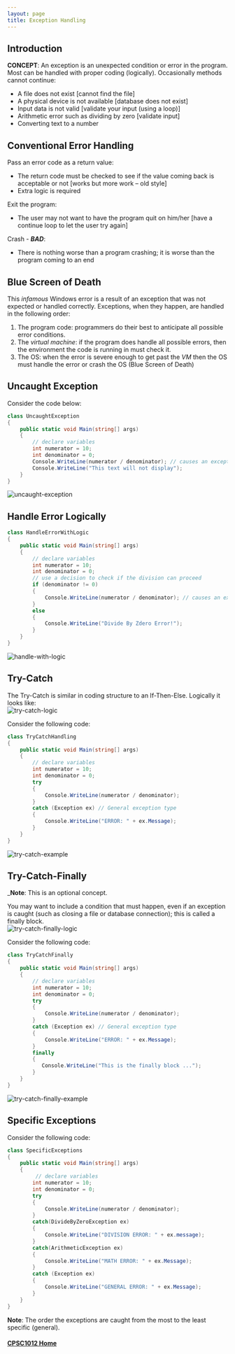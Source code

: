 ```yaml
---
layout: page
title: Exception Handling
---
```

## Introduction
**CONCEPT**: An exception is an unexpected condition or error in the program. Most can be handled with proper coding (logically). Occasionally methods cannot continue:
*  A file does not exist [cannot find the file]
*  A physical device is not available [database does not exist]
*  Input data is not valid [validate your input (using a loop)]
*  Arithmetic error such as dividing by zero [validate input]
*  Converting text to a number

## Conventional Error Handling
Pass an error code as a return value:
*  The return code must be checked to see if the value coming back is acceptable or not [works but more work – old style]
*  Extra logic is required

Exit the program:
*  The user may not want to have the program quit on him/her [have a continue loop to let the user try again]

Crash - ***BAD***:
*  There is nothing worse than a program crashing; it is worse than the program coming to an end

## Blue Screen of Death
This _infamous_ Windows error is a result of an exception that was not expected or handled correctly. Exceptions, when they happen, are handled in the following order:
1. The program code: programmers do their best to anticipate all possible error conditions.
2. The _virtual machine_: if the program does handle all possible errors, then the environment the code is running in must check it.
3. The OS: when the error is severe enough to get past the _VM_ then the OS must handle the error or crash the OS (Blue Screen of Death)

## Uncaught Exception
Consider the code below:

```csharp
class UncaughtException
{
    public static void Main(string[] args)
    {
        // declare variables
        int numerator = 10;
        int denominator = 0;
        Console.WriteLine(numerator / denominator); // causes an exception
        Console.WriteLine("This text will not display");
    }
}
```

![uncaught-exception](files/uncaught-exception.jpg)

## Handle Error Logically

```csharp
class HandleErrorWithLogic
{
    public static void Main(string[] args)
    {
        // declare variables
        int numerator = 10;
        int denominator = 0;
        // use a decision to check if the division can proceed
        if (denominator != 0)
        {
            Console.WriteLine(numerator / denominator); // causes an exception
        }
        else
        {
            Console.WriteLine("Divide By Zdero Error!");
        }
    }
}
```

![handle-with-logic](files/handle-with-logic.jpg)

## Try-Catch
The Try-Catch is similar in coding structure to an If-Then-Else. Logically it looks like:<br>
![try-catch-logic](files/try-catch-logic.jpg)

Consider the following code:

```csharp
class TryCatchHandling
{
    public static void Main(string[] args)
    {
        // declare variables
        int numerator = 10;
        int denominator = 0;
        try
        {
            Console.WriteLine(numerator / denominator);
        }
        catch (Exception ex) // General exception type
        {
            Console.WriteLine("ERROR: " + ex.Message);
        }
    }
}
```

![try-catch-example](files/try-catch-example.jpg)

## Try-Catch-Finally
_**Note**: This is an optional concept.

You may want to include a condition that must happen, even if an exception is caught (such as closing a file or database connection); this is called a finally block.<br>
![try-catch-finally-logic](files/try-catch-finally-logic.jpg)

Consider the following code:

```csharp
class TryCatchFinally
{
    public static void Main(string[] args)
    {
        // declare variables
        int numerator = 10;
        int denominator = 0;
        try
        {
            Console.WriteLine(numerator / denominator);
        }
        catch (Exception ex) // General exception type
        {
            Console.WriteLine("ERROR: " + ex.Message);
        }
        finally
        {
           Console.WriteLine("This is the finally block ...");
        }
    }
}
```

![try-catch-finally-example](files/try-catch-finally-example.jpg)


## Specific Exceptions
Consider the following code:

```csharp
class SpecificExceptions
{
    public static void Main(string[] args)
    {
         // declare variables
        int numerator = 10;
        int denominator = 0;
        try
        {
            Console.WriteLine(numerator / denominator);
        }
        catch(DivideByZeroException ex)
        {
            Console.WriteLine("DIVISION ERROR: " + ex.message);
        }
        catch(ArithmeticException ex)
        {
            Console.WriteLine("MATH ERROR: " + ex.Message);
        }
        catch (Exception ex)
        {
            Console.WriteLine("GENERAL ERROR: " + ex.Message);
        }
    }
}
```

**Note**: The order the exceptions are caught from the most to the least specific (general).

#### [CPSC1012 Home](../)